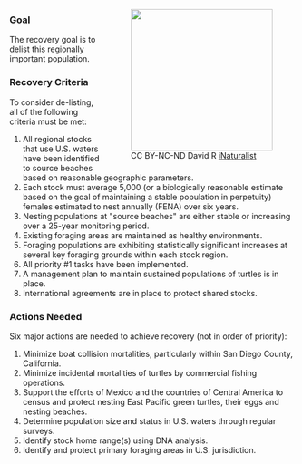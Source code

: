 <figure style="float:right; padding-left:10px" >
    <img src="http://static.inaturalist.org/photos/2843338/medium.jpg?1451870584" width="250px"></td></tr>
    <figcaption>CC BY-NC-ND David R <a href="http://www.inaturalist.org/observations/2550426">iNaturalist</a></figcaption>
</figure>

### Goal
The recovery goal is to delist this regionally important population.

### Recovery Criteria
To consider de-listing, all of the following criteria must be met:
  1. All regional stocks that use U.S. waters have been identified to source beaches based on reasonable geographic parameters.
  2. Each stock must average 5,000 (or a biologically reasonable estimate based on the goal of maintaining a stable population in perpetuity) females estimated to nest annually (FENA) over six years.
  3. Nesting populations at "source beaches" are either stable or increasing over a 25-year monitoring period.
  4. Existing foraging areas are maintained as healthy environments.
  5. Foraging populations are exhibiting statistically significant increases at several key foraging grounds within each stock region.
  6. All priority #1 tasks have been implemented.
  7. A management plan to maintain sustained populations of turtles is in place.
  8. International agreements are in place to protect shared stocks.
    
### Actions Needed
Six major actions are needed to achieve recovery (not in order of priority):
  1. Minimize boat collision mortalities, particularly within San Diego County, California.
  2. Minimize incidental mortalities of turtles by commercial fishing operations.
  3. Support the efforts of Mexico and the countries of Central America to census and protect nesting East Pacific green turtles, their eggs and nesting beaches.
  4. Determine population size and status in U.S. waters through regular surveys.
  5. Identify stock home range(s) using DNA analysis.
  6. Identify and protect primary foraging areas in U.S. jurisdiction.

